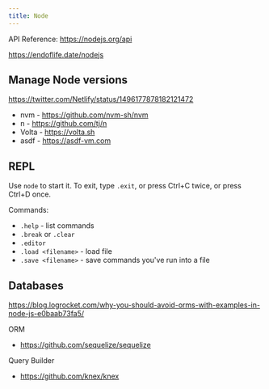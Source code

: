 ```yaml
---
title: Node
---
```


API Reference: https://nodejs.org/api

https://endoflife.date/nodejs

## Manage Node versions

https://twitter.com/Netlify/status/1496177878182121472

- nvm - https://github.com/nvm-sh/nvm
- n - https://github.com/tj/n
- Volta - https://volta.sh
- asdf - https://asdf-vm.com

## REPL

Use `node` to start it. To exit, type `.exit`, or press Ctrl+C twice, or press Ctrl+D once.

Commands:

- `.help` - list commands
- `.break` or `.clear`
- `.editor`
- `.load <filename>` - load file
- `.save <filename>` - save commands you've run into a file

## Databases

https://blog.logrocket.com/why-you-should-avoid-orms-with-examples-in-node-js-e0baab73fa5/

ORM

- https://github.com/sequelize/sequelize

Query Builder

- https://github.com/knex/knex
